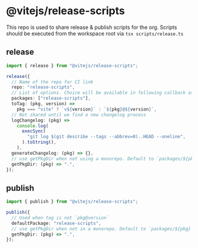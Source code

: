 # @vitejs/release-scripts

This repo is used to share release & publish scripts for the org. Scripts should be executed from the workspace root via `tsx scripts/release.ts`

## release

```ts
import { release } from "@vitejs/release-scripts";

release({
  // Name of the repo for CI link
  repo: "release-scripts",
  // List of options. Choice will be available in following callback as `pkg`
  packages: ["release-scripts"],
  toTag: (pkg, version) =>
    pkg === "vite" ? `v${version}` : `${pkg}@${version}`,
  // Not shared until we find a new changelog process
  logChangelog: (pkg) =>
    console.log(
      execSync(
        "git log $(git describe --tags --abbrev=0)..HEAD --oneline",
      ).toString(),
    ),
  generateChangelog: (pkg) => {},
  // use getPkgDir when not using a monorepo. Default to `packages/${pkg}`
  getPkgDir: (pkg) => ".",
});
```

## publish

```ts
import { publish } from "@vitejs/release-scripts";

publish({
  // Used when tag is not `pkg@version`
  defaultPackage: "release-scripts",
  // use getPkgDir when not in a monorepo. Default to `packages/${pkg}`
  getPkgDir: (pkg) => ".",
});
```
